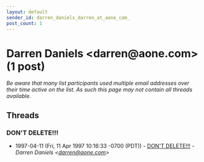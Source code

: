 ```yaml
---
layout: default
sender_id: darren_daniels_darren_at_aone_com_
post_count: 1
---
```


# Darren Daniels <darren<span>@</span>aone.com> (1 post)

_Be aware that many list participants used multiple email addresses over their time active on the list. As such this page may not contain all threads available._

## Threads

### DON'T DELETE!!!
+ 1997-04-11 (Fri, 11 Apr 1997 10:16:33 -0700 (PDT)) - [DON'T DELETE!!!](/archive/1997/04/1677ebe6326b21fdc3ade76d85313f6da22de0525cea731fa214869c45549c70) - _Darren Daniels \<darren@aone.com\>_

